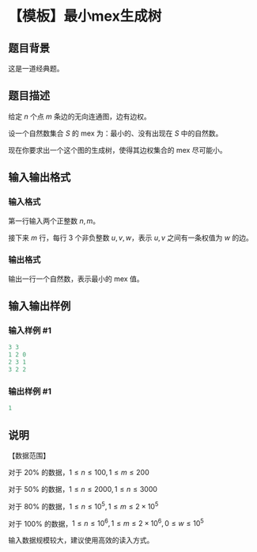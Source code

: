 # 【模板】最小mex生成树

## 题目背景

这是一道经典题。

## 题目描述

给定 $n$ 个点 $m$ 条边的无向连通图，边有边权。

设一个自然数集合 $S$ 的 $\text{mex}$ 为：最小的、没有出现在 $S$ 中的自然数。

现在你要求出一个这个图的生成树，使得其边权集合的 $\text{mex}$ 尽可能小。

## 输入输出格式

### 输入格式

第一行输入两个正整数 $n,m$。

接下来 $m$ 行，每行 $3$ 个非负整数 $u,v,w$，表示 $u,v$ 之间有一条权值为 $w$ 的边。

### 输出格式

输出一行一个自然数，表示最小的 $\text{mex}$ 值。

## 输入输出样例

### 输入样例 #1

```cpp
3 3
1 2 0
2 3 1
3 2 2

```
### 输出样例 #1

```cpp
1
```


## 说明

【数据范围】

对于 $20\%$ 的数据，$1\le n \le 100,1\le m \le 200$

对于 $50\%$ 的数据，$1\le n \le 2000,1\le n \le 3000$

对于 $80\%$ 的数据，$1\le n \le 10^5,1\le m \le 2\times 10^5$

对于 $100\%$ 的数据，$1\le n \le 10^6,1\le m \le 2\times 10^6,0\le w \le 10^5$

输入数据规模较大，建议使用高效的读入方式。

